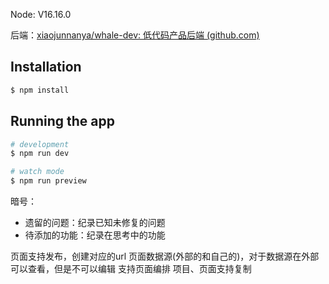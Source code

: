 Node: V16.16.0

后端：[xiaojunnanya/whale-dev: 低代码产品后端 (github.com)](https://github.com/xiaojunnanya/whale-dev)

## Installation

```bash
$ npm install
```

## Running the app

```bash
# development
$ npm run dev

# watch mode
$ npm run preview
```
暗号：
- 遗留的问题：纪录已知未修复的问题
- 待添加的功能：纪录在思考中的功能

页面支持发布，创建对应的url
页面数据源(外部的和自己的)，对于数据源在外部可以查看，但是不可以编辑
支持页面编排
项目、页面支持复制